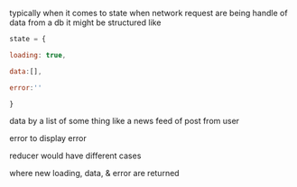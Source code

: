 

  

typically when it comes to state when network request are being handle of data from a db it might be structured like

  

```javascript
state = {

loading: true,

data:[],

error:''

}
```

  

  

data by a list of some thing like a news feed of post from user

  

error to display error

  

reducer would have different cases

  

where new loading, data, & error are returned
